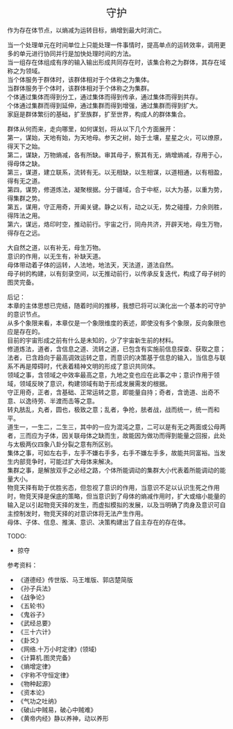 <center><font size=5>守护</font></center>

作为存在体节点，以熵减为运转目标，熵增到最大时消亡。<br/>

当一个处理单元在时间单位上只能处理一件事情时，提高单点的运转效率，调用更多的单元进行协同并行是加快处理时间的方法。<br/>
当一组存在体组成有序的输入输出形成共同存在时，该集合称之为群体，其存在域称之为领域。<br/>
当个体服务于群体时，该群体相对于个体称之为集体。<br/>
当群体服务于个体时，该群体相对于个体称之为集群。<br/>
个体通过集体而得到分工，通过集体而得到传承，通过集体而得到共存。<br/>
个体通过集群而得到延伸，通过集群而得到增强，通过集群而得到扩大。<br/>
家庭是群体繁衍的基础，扩至族群，扩至世界，构成人的群体集合。<br/>

群体从何而来，走向哪里，如何谋划，将从以下几个方面展开：<br/>
第一，谋始，天地有始，为天地母。参天之树，始于土壤，星星之火，可以燎原，得天下之始。<br/>
第二，谋缺，万物熵减，各有所缺。审其母子，察其有无，熵增熵减，存用于心，得母体之缺。<br/>
第三，谋道，建立联系，流转有无。以无相缺，以生相谋，以道相通，以有相盈，得有无之道。<br/>
第四，谋势，修道炼法，凝聚根据。分于疆域，合于中枢，以大为基，以重为势，得集群之势。<br/>
第五，谋用，守正用奇，开阖关键。静之以有，动之以无，势之碰撞，力余则胜，得阵法之用。<br/>
第六，谋远，烙印时空，推动前行。宇宙之行，同舟共济，开辟天地，母生万物，得存在之远。<br/>

大自然之道，以有补无，母生万物。<br/>
意识的作用，以无生有，补缺天道。<br/>
母体带动着子体的运转，人法地，地法天，天法道，道法自然。<br/>
母子树的构建，以有刻录空间，以无推动前行，以传承反复迭代，构成了母子树的图灵完备。<br/>

后记：<br/>
本章的主体思想已完结，随着时间的推移，我想已将可以演化出一个基本的可守护的意识节点。<br/>
从多个象限来看，本章仅是一个象限维度的表述，即使没有多个象限，反向象限也应是存在的。<br/>
目前的宇宙形成之前有什么是未知的，少了宇宙新生前的材料。<br/>
修道炼法，道者，含信息之道、流转之道，已包含有实施前信息探查、获取之意；法者，已含趋向于最高调效运转之意，而意识的决策基于信息的输入，当信息与联系不再是障碍时，代表着精神文明的形成了意识共同体。<br/>
领域之事，含领域之中效率最高之意，九地之变也应在此事之中；意识作用于领域，领域反映了意识，构建领域有助于形成发展需发的根据。<br/>
守正用奇，正者，含基础、正常运转之意，即能量自持；奇者，含诡道、出奇不意、以逸待劳、半渡而击等之意。<br/>
转丸胠乱，丸者，圆也，极致之意；乱者，争抢，胠者战，战而统一，统一而和平。<br/>
道生一，一生二，二生三，其中的一应为混沌之意，二可以是有无之两面或公母两者，三而应为子体，因关联母体之缺而生，故能因为做功而得到能量之回报，此处与太极两仪四象八卦分裂之意有所区别。<br/>
集体之事，可如左右手，左手不嫌右手多，右手不嫌左手多，故能共同富裕。当发生内部竞争时，可能过扩大母体来解决。<br/>
集群之事，是解放双手之必经之路，个体所能调动的集群大小代表着所能调动的能量大小。<br/>
物竞天择有助于优胜劣态，但忽视了意识的作用，当意识不足以认识生死之作用时，物竞天择是保底的策略，但当意识到了母体的熵减作用时，扩大或缩小能量的输入足以引起物竞天择的发生，而虚拟模拟的发展，以及当明确了肉身及意识可自主控制发时，物竞天择的对意识体将无法产生作用。<br/>
母体、子体、信息、推演、意识、决策构建出了自主存在的存在体。<br/>


TODO:
* 掠夺

参考资料：
* 《道德经》传世版、马王堆版、郭店楚简版
* 《孙子兵法》
* 《战争论》
* 《五轮书》
* 《鬼谷子》
* 《武经总要》
* 《三十六计》
* 《卦爻》
* 《网络.十万小时定律》(领域)
* 《计算机.图灵完备》
* 《熵增定律》
* 《宇称不守恒定律》
* 《物种起源》
* 《资本论》
* 《气功之吐纳》
* 《破山中贼易，破心中贼难》
* 《黄帝内经》静以养神，动以养形
